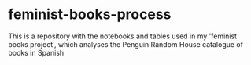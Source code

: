 # feminist-books-process
 This is a repository with the notebooks and tables used in my 'feminist books project', which analyses the Penguin Random House catalogue of books in Spanish
